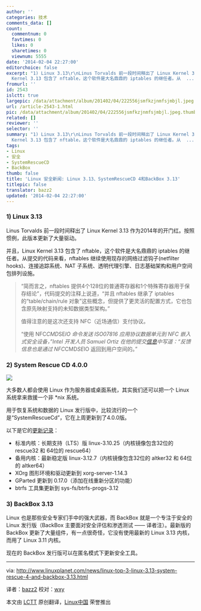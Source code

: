 ```yaml
---
author: ''
categories: 技术
comments_data: []
count:
  commentnum: 0
  favtimes: 0
  likes: 0
  sharetimes: 0
  viewnum: 5555
date: '2014-02-04 22:27:00'
editorchoice: false
excerpt: "1) Linux 3.13\r\nLinus Torvalds 前一段时间释出了 Linux Kernel 3.13 作为2014年的开门红。按照惯例，此版本更新了大量驱动。\r\n并且，Linux
  Kernel 3.13 包含了 nftable，这个软件是大名鼎鼎的 iptables 的继任者。从  ..."
fromurl: ''
id: 2543
islctt: true
largepic: /data/attachment/album/201402/04/222556jsmfkzjnmfsjmbjl.jpeg
url: /article-2543-1.html
pic: /data/attachment/album/201402/04/222556jsmfkzjnmfsjmbjl.jpeg.thumb.jpg
related: []
reviewer: ''
selector: ''
summary: "1) Linux 3.13\r\nLinus Torvalds 前一段时间释出了 Linux Kernel 3.13 作为2014年的开门红。按照惯例，此版本更新了大量驱动。\r\n并且，Linux
  Kernel 3.13 包含了 nftable，这个软件是大名鼎鼎的 iptables 的继任者。从  ..."
tags:
- Linux
- 安全
- SystemRescueCD
- BackBox
thumb: false
title: 'Linux 安全新闻: Linux 3.13、SystemRescueCD 4和BackBox 3.13'
titlepic: false
translator: bazz2
updated: '2014-02-04 22:27:00'
---
```


### 1) Linux 3.13


Linus Torvalds 前一段时间释出了 Linux Kernel 3.13 作为2014年的开门红。按照惯例，此版本更新了大量驱动。


并且，Linux Kernel 3.13 包含了 nftable，这个软件是大名鼎鼎的 iptables 的继任者。从提交的代码来看，nftables 继续使用现存的网络过滤钩子(netfilter hooks)、连接追踪系统、NAT 子系统、透明代理引擎、日志基础架构和用户空间包排列设施。



> 
> “简而言之，nftables 提供4个128位的普通寄存器和1个特殊寄存器用于保存结论”，代码提交的注释上说道，“并且 nftables 继承了 iptables 的“table/chain/rule 对象”这些概念，但提供了更灵活的配置方式，它也包含原先映射支持的未知数据类型架构。”
> 
> 
> 值得注意的是这次还支持 NFC（近场通信）支付协议。
> 
> 
> “使用 NFC*CMD*SE*IO 命令发送 ISO07816 应用协议数据单元到 NFC 嵌入式安全设备，”Intel 开发人员 Samuel Ortiz 在他的提交[信息](http://git.kernel.org/cgit/linux/kernel/git/torvalds/linux.git/commit/?id=5ce3f32b5264b337bfd13a780452a17705307725)中写道：“反馈信息也是通过 NFC*CMD*SE*IO 返回到用户空间的。”
> 
> 
> 


### 2) System Rescue CD 4.0.0


![](/data/attachment/album/201402/04/222556jsmfkzjnmfsjmbjl.jpeg)


大多数人都会使用 Linux 作为服务器或桌面系统，其实我们还可以把一个 Linux 系统拿来救援一个非 \*nix 系统。


用于恢复系统和数据的 Linux 发行版中，比较流行的一个是“SystemRescueCd”，它在上周更新到了4.0.0版。


以下是它的[更新记录](http://www.sysresccd.org/Changes-x86)：


* 标准内核：长期支持（LTS）版 linux-3.10.25（内核镜像包含32位的 rescue32 和 64位的 rescue64）
* 备用内核：最新稳定版 linux-3.12.7（内核镜像包含32位的 altker32 和 64位的 altker64）
* XOrg 图形环境和驱动更新到 xorg-server-1.14.3
* GParted 更新到 0.17.0（添加在线重新分区的功能）
* btrfs 工具集更新到 sys-fs/btrfs-progs-3.12


### 3) BackBox 3.13


Linux 也是那些安全专家们手中的强大武器，而 BackBox 就是一个专注于安全的 Linux 发行版（BackBox 主要面对安全评估和渗透测试 —— 译者注）。最新版的 BackBox 更新了大量组件，有一点很奇怪，它没有使用最新的 Linux 3.13 内核，而用了 Linux 3.11 内核。


现在的 BackBox 发行版可以在匿名模式下更新安全工具。




---


via: <http://www.linuxplanet.com/news/linux-top-3-linux-3.13-system-rescue-4-and-backbox-3.13.html>


译者：[bazz2](https://github.com/bazz2) 校对：[wxy](https://github.com/wxy)


本文由 [LCTT](https://github.com/LCTT/TranslateProject) 原创翻译，[Linux中国](http://linux.cn/) 荣誉推出